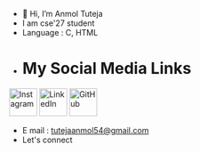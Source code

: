 - 👋 Hi, I’m Anmol Tuteja
- I am cse'27 student
- Language : C, HTML
- # My Social Media Links

<a href="https://www.instagram.com/anmoltuteja287/"><img src="https://upload.wikimedia.org/wikipedia/commons/5/58/Instagram-Icon.png" alt="Instagram" width="50" height="50"/></a>
<a href="https://www.linkedin.com/in/anmol-tuteja-684b0327b/"><img src="http://pngimg.com/uploads/linkedIn/linkedIn_PNG8.png" alt="LinkedIn" width="50" height="50"/></a>
<a href="https://github.com/AnmolTutejaGitHub"><img src="https://logos-world.net/wp-content/uploads/2020/11/GitHub-Symbol.png" alt="GitHub" width="50" height="50"/></a>

- E mail : tutejaanmol54@gmail.com
- Let's connect 
